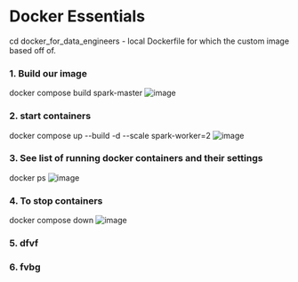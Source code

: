# **Docker Essentials**
cd docker_for_data_engineers - local Dockerfile for which the custom image based off of.
### 1. Build our image
docker compose build spark-master
![image](https://github.com/kamibrenda/DE_PROJ/assets/42267047/74ef229b-520d-4ecb-8127-8e166c61fa4d)

### 2. start containers
docker compose up --build -d --scale spark-worker=2
![image](https://github.com/kamibrenda/DE_PROJ/assets/42267047/748197b9-d7a6-40a2-889b-ccc8724f6af8)

### 3. See list of running docker containers and their settings
docker ps 
![image](https://github.com/kamibrenda/DE_PROJ/assets/42267047/bd1e1f8b-8119-420c-a078-bab311bca9bb)

### 4. To stop containers
docker compose down
![image](https://github.com/kamibrenda/DE_PROJ/assets/42267047/91763d0f-b163-4be2-be6e-3430bf5b54dd)

### 5. dfvf
### 6. fvbg 
